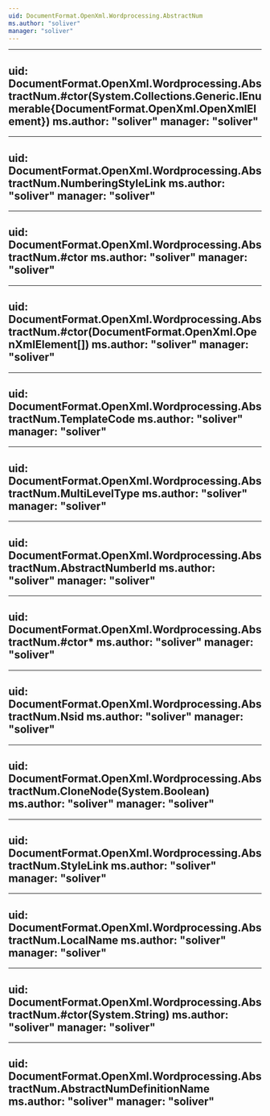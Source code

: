 ```yaml
---
uid: DocumentFormat.OpenXml.Wordprocessing.AbstractNum
ms.author: "soliver"
manager: "soliver"
---
```


---
uid: DocumentFormat.OpenXml.Wordprocessing.AbstractNum.#ctor(System.Collections.Generic.IEnumerable{DocumentFormat.OpenXml.OpenXmlElement})
ms.author: "soliver"
manager: "soliver"
---

---
uid: DocumentFormat.OpenXml.Wordprocessing.AbstractNum.NumberingStyleLink
ms.author: "soliver"
manager: "soliver"
---

---
uid: DocumentFormat.OpenXml.Wordprocessing.AbstractNum.#ctor
ms.author: "soliver"
manager: "soliver"
---

---
uid: DocumentFormat.OpenXml.Wordprocessing.AbstractNum.#ctor(DocumentFormat.OpenXml.OpenXmlElement[])
ms.author: "soliver"
manager: "soliver"
---

---
uid: DocumentFormat.OpenXml.Wordprocessing.AbstractNum.TemplateCode
ms.author: "soliver"
manager: "soliver"
---

---
uid: DocumentFormat.OpenXml.Wordprocessing.AbstractNum.MultiLevelType
ms.author: "soliver"
manager: "soliver"
---

---
uid: DocumentFormat.OpenXml.Wordprocessing.AbstractNum.AbstractNumberId
ms.author: "soliver"
manager: "soliver"
---

---
uid: DocumentFormat.OpenXml.Wordprocessing.AbstractNum.#ctor*
ms.author: "soliver"
manager: "soliver"
---

---
uid: DocumentFormat.OpenXml.Wordprocessing.AbstractNum.Nsid
ms.author: "soliver"
manager: "soliver"
---

---
uid: DocumentFormat.OpenXml.Wordprocessing.AbstractNum.CloneNode(System.Boolean)
ms.author: "soliver"
manager: "soliver"
---

---
uid: DocumentFormat.OpenXml.Wordprocessing.AbstractNum.StyleLink
ms.author: "soliver"
manager: "soliver"
---

---
uid: DocumentFormat.OpenXml.Wordprocessing.AbstractNum.LocalName
ms.author: "soliver"
manager: "soliver"
---

---
uid: DocumentFormat.OpenXml.Wordprocessing.AbstractNum.#ctor(System.String)
ms.author: "soliver"
manager: "soliver"
---

---
uid: DocumentFormat.OpenXml.Wordprocessing.AbstractNum.AbstractNumDefinitionName
ms.author: "soliver"
manager: "soliver"
---

